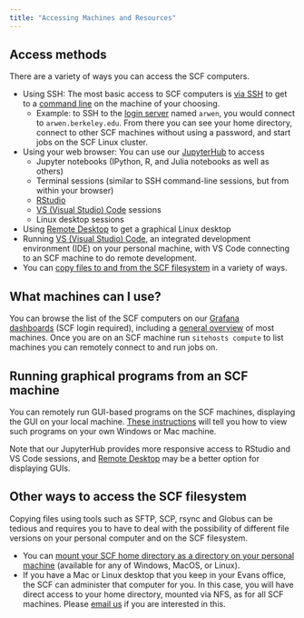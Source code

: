```yaml
---
title: "Accessing Machines and Resources"
---
```

## Access methods

There are a variety of ways you can access the SCF computers.

- Using SSH: The most basic access to SCF computers is
  [via SSH](./access/ssh.md) to get to a [command line](./kb/unix.md)
  on the machine of your choosing.
  - Example: to SSH to the [login server](./servers/login-servers.md) named
    `arwen`, you would connect to `arwen.berkeley.edu`. From there you can see
    your home directory, connect to other SCF machines without using a
    password, and start jobs on the SCF Linux cluster. 
- Using your web browser: You can use our [JupyterHub](./access/jupyterhub.md)
  to access
  - Jupyter notebooks (IPython, R, and Julia notebooks as well as
    others)
  - Terminal sessions (similar to SSH command-line sessions, but from
    within your browser)
  - [RStudio](./software/rstudio.md)
  - [VS (Visual Studio) Code](./software/vscode.md) sessions
  - Linux desktop sessions
- Using [Remote Desktop](./access/remote-desktop.md) to get a graphical Linux desktop
- Running [VS (Visual Studio) Code](./software/vscode.md), an integrated development environment (IDE) on your
  personal machine, with VS Code connecting to an SCF machine to do
  remote development.
- You can [copy files to and from the SCF filesystem](./access/copying-files.md) in a variety of ways.

## What machines can I use?

You can browse the list of the SCF computers on our
[Grafana dashboards](./servers/monitoring.md) (SCF login required), including a
[general
overview](https://grafana.stat.berkeley.edu/d/overview/1-overview?orgId=1)
of most machines. Once you are on an SCF machine run `sitehosts compute` to
list machines you can remotely connect to and run jobs on.

## Running graphical programs from an SCF machine

You can remotely run GUI-based programs on the SCF machines, displaying
the GUI on your local machine. [These instructions](./access/X11.md) will tell
you how to view such programs on your own Windows or Mac machine.

Note that our JupyterHub provides more responsive access to RStudio and
VS Code sessions, and [Remote Desktop](./access/remote-desktop.md) may be a
better option for displaying GUIs.

## Other ways to access the SCF filesystem

Copying files using tools such as SFTP, SCP, rsync and Globus can be
tedious and requires you to have to deal with the possibility of
different file versions on your personal computer and on the SCF
filesystem.

- You can [mount your SCF home directory as a directory on your personal
  machine](./access/remote-files.md) (available for any of Windows, MacOS, or
  Linux).
- If you have a Mac or Linux desktop that you keep in your Evans office,
  the SCF can administer that computer for you. In this case, you will have
  direct access to your home directory, mounted via NFS, as for all SCF
  machines. Please [email us](mailto:manager@stat.berkeley.edu) if you are
  interested in this.
